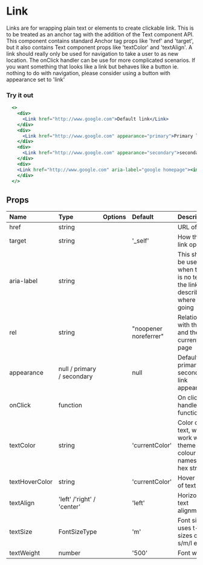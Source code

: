 # Link

Links are for wrapping plain text or elements to create clickable link. This is to be treated as an anchor tag with the addition of the Text component API. This component contains standard Anchor tag props like 'href' and 'target', but it also contains Text component props like 'textColor' and 'textAlign'. A link should really only be used for navigation to take a user to as new location. The onClick handler can be use for more complicated scenarios. If you want something that looks like a link but behaves like a button ie. nothing to do with navigation, please consider using a button with appearance set to 'link'

### Try it out

```.jsx
  <>
    <div>
      <Link href="http://www.google.com">Default link</Link>
    </div>
    <div>
      <Link href="http://www.google.com" appearance="primary">Primary link</Link>
    </div>
    <div>
      <Link href="http://www.google.com" appearance="secondary">secondary link</Link>
    </div>
    <div>
    <Link href="http://www.google.com" aria-label="google homepage"><img style={{width: '80px', height: '30px'}} alt="" src='https://fundraise.cancerresearchuk.org/profiles/cruk_fundraising/themes/cruk_of_bootstrap/logo.png'/></Link>
    </div>
  </>
```

## Props

| Name           | Type                       | Options | Default               | Description                                                                         |
| :------------- | :------------------------- | :-----: | :-------------------- | :---------------------------------------------------------------------------------- |
| href           | string                     |         |                       | URL of link                                                                         |
| target         | string                     |         | '\_self'              | How the link opens                                                                  |
| aria-label     | string                     |         |                       | This should be used when there is no text in the link to describe where it is going |
| rel            | string                     |         | "noopener noreferrer" | Relationship with the link and the current page                                     |
| appearance     | null / primary / secondary |         | null                  | Default, primary or secondary link appearance                                       |
| onClick        | function                   |         |                       | On click handler function                                                           |
| textColor      | string                     |         | 'currentColor'        | Color of text, will work with theme colour names and hex strings                    |
| textHoverColor | string                     |         | 'currentColor'        | Hover color of text                                                                 |
| textAlign      | 'left' /'right' / 'center' |         | 'left'                | Horizontal text alignment                                                           |
| textSize       | FontSizeType               |         | 'm'                   | Font size uses t-shirt sizes of s/m/l etc                                           |
| textWeight     | number                     |         | '500'                 | Font weight                                                                         |
